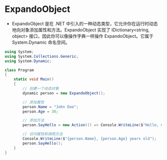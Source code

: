 # ExpandoObject 
+ ExpandoObject 是在 .NET 中引入的一种动态类型，它允许你在运行时动态地向对象添加属性和方法。ExpandoObject 实现了 IDictionary<string, object> 接口，因此你可以像操作字典一样操作 ExpandoObject。它属于 System.Dynamic 命名空间。

```C#
using System;
using System.Collections.Generic;
using System.Dynamic;

class Program
{
    static void Main()
    {
        // 创建一个动态对象
        dynamic person = new ExpandoObject();

        // 添加属性
        person.Name = "John Doe";
        person.Age = 30;

        // 添加方法
        person.SayHello = new Action(() => Console.WriteLine($"Hello, my name is {person.Name} and I'm {person.Age} years old."));

        // 访问属性和调用方法
        Console.WriteLine($"{person.Name}, {person.Age} years old");
        person.SayHello();
    }
}
```